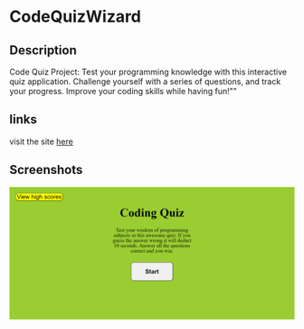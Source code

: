 # CodeQuizWizard

## Description

Code Quiz Project: Test your programming knowledge with this interactive quiz application. Challenge yourself with a series of questions, and track your progress. Improve your coding skills while having fun!""

## links

visit the site [here](https://arnald18.github.io/CodeQuizWizard/)

## Screenshots

![Image of the application](./assets/images/CodeWizard.png)
